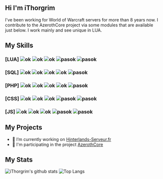 ## Hi I'm iThorgrim

I've been working for World of Warcraft servers for more than 8 years now.
I contribute to the AzerothCore project via some modules that are available just below.
I work mainly and see unique in LUA.

## My Skills
### [LUA] ![ok](https://zupimages.net/up/20/37/jpe7.png) ![ok](https://zupimages.net/up/20/37/jpe7.png) ![ok](https://zupimages.net/up/20/37/jpe7.png) ![pasok](https://zupimages.net/up/20/37/94ww.png) ![pasok](https://zupimages.net/up/20/37/94ww.png)
### [SQL] ![ok](https://zupimages.net/up/20/37/jpe7.png) ![ok](https://zupimages.net/up/20/37/jpe7.png) ![ok](https://zupimages.net/up/20/37/jpe7.png) ![ok](https://zupimages.net/up/20/37/jpe7.png) ![pasok](https://zupimages.net/up/20/37/94ww.png)
### [PHP] ![ok](https://zupimages.net/up/20/37/jpe7.png) ![ok](https://zupimages.net/up/20/37/jpe7.png) ![ok](https://zupimages.net/up/20/37/jpe7.png) ![ok](https://zupimages.net/up/20/37/jpe7.png) ![pasok](https://zupimages.net/up/20/37/94ww.png)
### [CSS] ![ok](https://zupimages.net/up/20/37/jpe7.png) ![ok](https://zupimages.net/up/20/37/jpe7.png) ![ok](https://zupimages.net/up/20/37/jpe7.png) ![pasok](https://zupimages.net/up/20/37/94ww.png) ![pasok](https://zupimages.net/up/20/37/94ww.png)
### [JS]     ![ok](https://zupimages.net/up/20/37/jpe7.png) ![ok](https://zupimages.net/up/20/37/jpe7.png) ![ok](https://zupimages.net/up/20/37/jpe7.png) ![pasok](https://zupimages.net/up/20/37/94ww.png) ![pasok](https://zupimages.net/up/20/37/94ww.png)

## My Projects
- 🔧 I’m currently working on [Hinterlands-Serveur.fr](http://hinterlands-serveur.fr/)<br/>
- 🔭 I'm participating in the project [AzerothCore](http://azerothcore.org)<br/>

## My Stats
![iThorgrim's github stats](https://github-readme-stats.vercel.app/api?username=ithorgrim-hub&show_icons=true&count_private=true&theme=graywhite)
![Top Langs](https://github-readme-stats.vercel.app/api/top-langs/?username=ithorgrim-hub&layout=compact)
